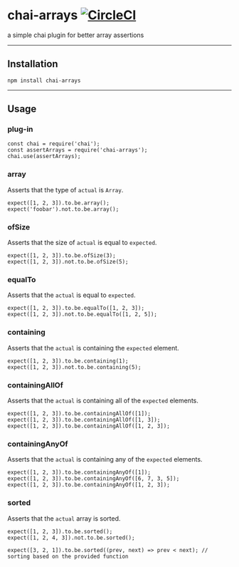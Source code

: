 # chai-arrays  [![CircleCI](https://circleci.com/gh/GaneshSPatil/chai-arrays.svg?style=shield)](https://circleci.com/gh/GaneshSPatil/chai-arrays)
a simple chai plugin for better array assertions

---

## Installation
```
npm install chai-arrays
```

---

## Usage

### plug-in

```
const chai = require('chai');
const assertArrays = require('chai-arrays');
chai.use(assertArrays);
```

### array

Asserts that the type of `actual` is `Array`.

```
expect([1, 2, 3]).to.be.array();
expect('foobar').not.to.be.array();
```

### ofSize

Asserts that the size of `actual` is equal to `expected`.

```
expect([1, 2, 3]).to.be.ofSize(3);
expect([1, 2, 3]).not.to.be.ofSize(5);
```

### equalTo

Asserts that the `actual` is equal to `expected`.

```
expect([1, 2, 3]).to.be.equalTo([1, 2, 3]);
expect([1, 2, 3]).not.to.be.equalTo([1, 2, 5]);
```

### containing

Asserts that the `actual` is containing the `expected` element.

```
expect([1, 2, 3]).to.be.containing(1);
expect([1, 2, 3]).not.to.be.containing(5);
```

### containingAllOf

Asserts that the `actual` is containing all of the `expected` elements.

```
expect([1, 2, 3]).to.be.containingAllOf([1]);
expect([1, 2, 3]).to.be.containingAllOf([1, 3]);
expect([1, 2, 3]).to.be.containingAllOf([1, 2, 3]);
```

### containingAnyOf

Asserts that the `actual` is containing any of the `expected` elements.

```
expect([1, 2, 3]).to.be.containingAnyOf([1]);
expect([1, 2, 3]).to.be.containingAnyOf([6, 7, 3, 5]);
expect([1, 2, 3]).to.be.containingAnyOf([1, 2, 3]);
```

### sorted

Asserts that the `actual` array is sorted.

```
expect([1, 2, 3]).to.be.sorted();
expect([1, 2, 4, 3]).not.to.be.sorted();

expect([3, 2, 1]).to.be.sorted((prev, next) => prev < next); // sorting based on the provided function
```
